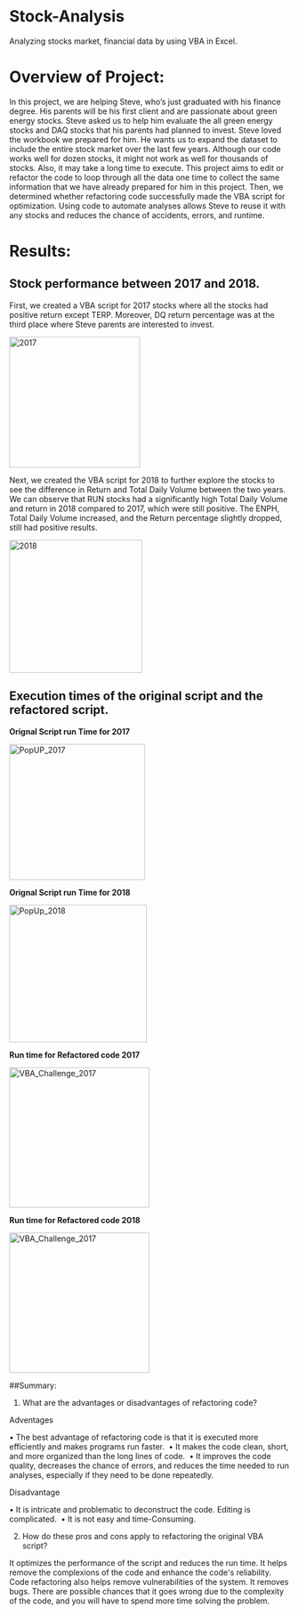 # Stock-Analysis
Analyzing stocks market, financial data by using VBA in Excel.

# Overview of Project: 
In this project, we are helping Steve, who’s just graduated with his finance degree. His parents will be his first client and are passionate about green energy stocks. Steve asked us to help him evaluate the all green energy stocks and DAQ stocks that his parents had planned to invest. 
Steve loved the workbook we prepared for him. He wants us to expand the dataset to include the entire stock market over the last few years. Although our code works well for dozen stocks, it might not work as well for thousands of stocks. Also, it may take a long time to execute. 
This project aims to edit or refactor the code to loop through all the data one time to collect the same information that we have already prepared for him in this project. Then, we determined whether refactoring code successfully made the VBA script for optimization. Using code to automate analyses allows Steve to reuse it with any stocks and reduces the chance of accidents, errors, and runtime.
# Results: 
## Stock performance between 2017 and 2018.
First, we created a VBA script for 2017 stocks where all the stocks had positive return except TERP. Moreover, DQ return percentage was at the third place where Steve parents are interested to invest.

<img width="235" alt="2017" src="https://user-images.githubusercontent.com/92646311/164845511-041a0b50-f6ee-4411-9d12-98aa6736c86f.png">

Next, we created the VBA script for 2018 to further explore the stocks to see the difference in Return and Total Daily Volume between the two years. We can observe that RUN stocks had a significantly high Total Daily Volume and return in 2018 compared to 2017, which were still positive. The ENPH, Total Daily Volume increased, and the Return percentage slightly dropped, still had positive results.

<img width="239" alt="2018" src="https://user-images.githubusercontent.com/92646311/164845563-89e59dfa-ef70-410a-8298-91163abbba66.png">

## Execution times of the original script and the refactored script.
**Orignal Script run Time for 2017**

<img width="244" alt="PopUP_2017" src="https://user-images.githubusercontent.com/92646311/164847825-8ea9cb9f-002a-4974-81a0-6897c780b833.png">

**Orignal Script run Time for 2018**

<img width="247" alt="PopUp_2018" src="https://user-images.githubusercontent.com/92646311/164851902-b742cb9a-ff32-445a-b53f-a259a1e09153.png">

**Run time for Refactored code 2017**

<img width="252" alt="VBA_Challenge_2017" src="https://user-images.githubusercontent.com/92646311/164853298-dee62014-089e-4142-a6f8-f69cf6ad8a51.png">

**Run time for Refactored code 2018**

<img width="252" alt="VBA_Challenge_2017" src="https://user-images.githubusercontent.com/92646311/164853693-a00059df-be63-4972-9702-f2ee80fc9d62.png">

##Summary: 

1.	What are the advantages or disadvantages of refactoring code?

Adventages

•	The best advantage of refactoring code is that it is executed more efficiently and makes programs run faster. 
•	It makes the code clean, short, and more organized than the long lines of code. 
•	It improves the code quality, decreases the chance of errors, and reduces the time needed to run analyses, especially if they need to be done repeatedly.

Disadvantage

•	It is intricate and problematic to deconstruct the code. Editing is complicated. 
•	It is not easy and time-Consuming. 

2.	How do these pros and cons apply to refactoring the original VBA script?

It optimizes the performance of the script and reduces the run time. It helps remove the complexions of the code and enhance the code's reliability. Code refactoring also helps remove vulnerabilities of the system. It removes bugs. There are possible chances that it goes wrong due to the complexity of the code, and you will have to spend more time solving the problem.


